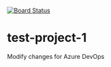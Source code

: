 [![Board Status](https://dev.azure.com/yongmhe/698e0a54-d884-4ef5-9d9a-f4d341678e3d/a5bb501a-75c7-44f8-b8ee-753bd618f489/_apis/work/boardbadge/275ed5d6-692f-47dc-9b16-7002732840f4)](https://dev.azure.com/yongmhe/698e0a54-d884-4ef5-9d9a-f4d341678e3d/_boards/board/t/a5bb501a-75c7-44f8-b8ee-753bd618f489/Microsoft.RequirementCategory/)

# test-project-1

Modify changes for Azure DevOps
